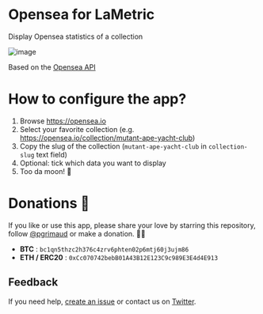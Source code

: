 # Opensea for LaMetric

Display Opensea statistics of a collection

![image](https://user-images.githubusercontent.com/1866496/210065456-43044af9-2616-4f0a-bcfe-d0b563f7c3d4.gif)

Based on the [Opensea API](https://docs.opensea.io/reference/api-overview)

# How to configure the app?

1. Browse https://opensea.io
2. Select your favorite collection (e.g. https://opensea.io/collection/mutant-ape-yacht-club)
3. Copy the slug of the collection (`mutant-ape-yacht-club` in `collection-slug` text field)
4. Optional: tick which data you want to display
5. Too da moon! 🚀

# Donations 🙏

If you like or use this app, please share your love by starring this repository, follow [@pgrimaud](https://github.com/pgrimaud) or make a donation. 🙏💓

- **BTC** : `bc1qn5thzc2h376c4zrv6phten02p6mtj60j3ujm86`
- **ETH / ERC20** : `0xCc070742bebB01A43B12E123C9c989E3E4d4E913`

## Feedback

If you need help, [create an issue](https://github.com/pgrimaud/lametric-opensea/issues) or contact us on [Twitter](http://twitter.com/pgrimaud_).